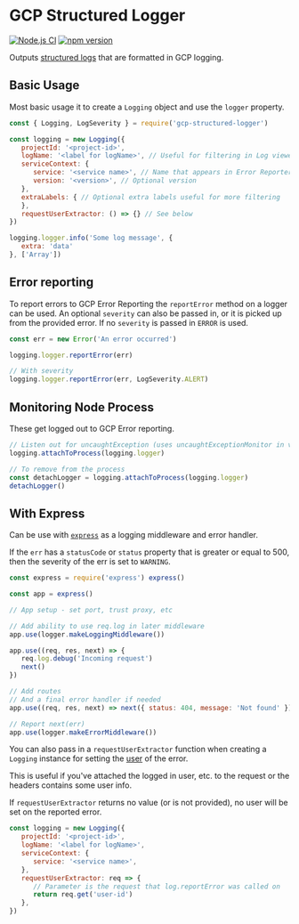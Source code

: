 # GCP Structured Logger 
[![Node.js CI](https://github.com/bookcreator/gcp-structured-logger/workflows/Node.js%20CI/badge.svg)](https://github.com/bookcreator/gcp-structured-logger/actions?query=workflow%3A%22Node.js+CI%22)
[![npm version](https://img.shields.io/npm/v/gcp-structured-logger.svg)](https://www.npmjs.org/package/gcp-structured-logger)

Outputs [structured logs](https://cloud.google.com/run/docs/logging#writing_structured_logs) that are formatted in GCP logging.


## Basic Usage

Most basic usage it to create a `Logging` object and use the `logger` property.

```js
const { Logging, LogSeverity } = require('gcp-structured-logger')

const logging = new Logging({
   projectId: '<project-id>',
   logName: '<label for logName>', // Useful for filtering in Log viewer
   serviceContext: {
      service: '<service name>', // Name that appears in Error Reporter
      version: '<version>', // Optional version
   },
   extraLabels: { // Optional extra labels useful for more filtering
   },
   requestUserExtractor: () => {} // See below
})

logging.logger.info('Some log message', {
   extra: 'data'
}, ['Array'])
```


## Error reporting

To report errors to GCP Error Reporting the `reportError` method on a logger can be used.
An optional `severity` can also be passed in, or it is picked up from the provided error. If no `severity` is passed in `ERROR` is used.

```js
const err = new Error('An error occurred')

logging.logger.reportError(err)

// With severity
logging.logger.reportError(err, LogSeverity.ALERT)
```


## Monitoring Node Process

These get logged out to GCP Error reporting.

```js
// Listen out for uncaughtException (uses uncaughtExceptionMonitor in v12.17+) and unhandled Promise rejections
logging.attachToProcess(logging.logger)

// To remove from the process
const detachLogger = logging.attachToProcess(logging.logger)
detachLogger()
```


## With Express

Can be use with [`express`](http://expressjs.com) as a logging middleware and error handler.

If the `err` has a `statusCode` or `status` property that is greater or equal to 500, then the severity of the err is set to `WARNING`.

```js
const express = require('express') express()

const app = express()

// App setup - set port, trust proxy, etc

// Add ability to use req.log in later middleware
app.use(logger.makeLoggingMiddleware())

app.use((req, res, next) => {
   req.log.debug('Incoming request')
   next()
})

// Add routes
// And a final error handler if needed
app.use((req, res, next) => next({ status: 404, message: 'Not found' }))

// Report next(err)
app.use(logger.makeErrorMiddleware())
```

You can also pass in a `requestUserExtractor` function when creating a `Logging` instance for setting the [user](https://cloud.google.com/error-reporting/reference/rest/v1beta1/ErrorContext#FIELDS.user) of the error.

This is useful if you've attached the logged in user, etc. to the request or the headers contains some user info.

If `requestUserExtractor` returns no value (or is not provided), no user will be set on the reported error.

```js
const logging = new Logging({
   projectId: '<project-id>',
   logName: '<label for logName>',
   serviceContext: {
      service: '<service name>',
   },
   requestUserExtractor: req => {
      // Parameter is the request that log.reportError was called on
      return req.get('user-id')
   },
})
```
